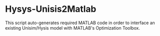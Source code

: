 # Hysys-Unisis2Matlab
This script auto-generates required MATLAB code in order to interface an existing Unisim/Hysis model with MATLAB's Optimization Toolbox. 
